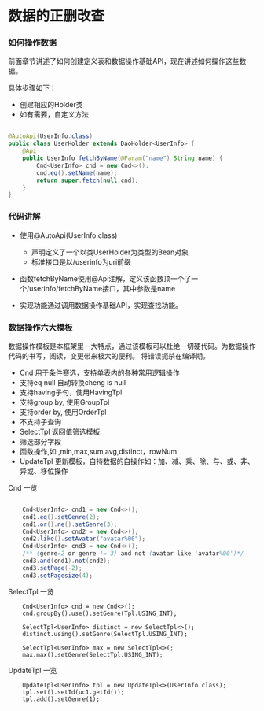 # 数据的正删改查


### 如何操作数据
前面章节讲述了如何创建定义表和数据操作基础API，现在讲述如何操作这些数据。

具体步骤如下：
* 创建相应的Holder类
* 如有需要，自定义方法


```java

@AutoApi(UserInfo.class)
public class UserHolder extends DaoHolder<UserInfo> {
	@Api
	public UserInfo fetchByName(@Param("name") String name) {
		Cnd<UserInfo> cnd = new Cnd<>();
		cnd.eq().setName(name);
		return super.fetch(null,cnd);
	}
}

```

### 代码讲解

* 使用@AutoApi(UserInfo.class)
   * 声明定义了一个以类UserHolder为类型的Bean对象
   * 标准接口是以/userinfo为uri前缀
* 函数fetchByName使用@Api注解，定义该函数顶一个了一个/userinfo/fetchByName接口，其中参数是name

* 实现功能通过调用数据操作基础API，实现查找功能。

### 数据操作六大模板
数据操作模板是本框架里一大特点，通过该模板可以杜绝一切硬代码。为数据操作代码的书写，阅读，变更带来极大的便利。
将错误扼杀在编译期。
* Cnd 用于条件赛选，支持单表内的各种常用逻辑操作
 * 支持eq null 自动转换cheng is null
 * 支持having子句，使用HavingTpl
 * 支持group by, 使用GroupTpl
 * 支持order by, 使用OrderTpl
 * 不支持子查询
* SelectTpl 返回值筛选模板
 * 筛选部分字段
 * 函数操作,如 ,min,max,sum,avg,distinct，rowNum
* UpdateTpl 更新模板，自持数据的自操作如：加、减、乘、除、与、或、非、异或、移位操作

Cnd 一览
```java

	Cnd<UserInfo> cnd1 = new Cnd<>();
	cnd1.eq().setGenre(2);
	cnd1.or().ne().setGenre(3);
	Cnd<UserInfo> cnd2 = new Cnd<>();
	cnd2.like().setAvatar("avatar%00");
	Cnd<UserInfo> cnd3 = new Cnd<>();
	/** (genre=2 or genre != 3) and not (avatar like 'avatar%00')*/
	cnd3.and(cnd1).not(cnd2);
	cnd3.setPage(-2);
	cnd3.setPagesize(4);
```

SelectTpl 一览
```
	Cnd<UserInfo> cnd = new Cnd<>();
	cnd.groupBy().use().setGenre(Tpl.USING_INT);
	
	SelectTpl<UserInfo> distinct = new SelectTpl<>();
	distinct.using().setGenre(SelectTpl.USING_INT);

	SelectTpl<UserInfo> max = new SelectTpl<>(;
	max.max().setGenre(SelectTpl.USING_INT);

```

UpdateTpl 一览
```
	UpdateTpl<UserInfo> tpl = new UpdateTpl<>(UserInfo.class);
	tpl.set().setId(uc1.getId());
	tpl.add().setGenre(1);
```



